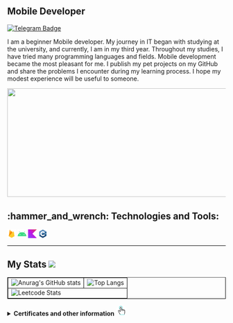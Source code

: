Mobile Developer
--------------------

[![Telegram Badge](https://img.shields.io/badge/-makssent-blue?style=flat-square&logo=Telegram&logoColor=white&link=https://t.me/makssent)](https://t.me/makssent)

I am a beginner Mobile developer. My journey in IT began with studying at the university, and currently, I am in my third year. Throughout my studies, I have tried many programming languages and fields. Mobile development became the most pleasant for me. I publish my pet projects on my GitHub and share the problems I encounter during my learning process. I hope my modest experience will be useful to someone.

<img height="250" width="700" src="https://media.tenor.com/um_qmSDo92YAAAAi/looking-for-a-job-job.gif">

<h2 align="left">:hammer_and_wrench: Technologies and Tools:</h2>

<code><img height="20" src="https://raw.githubusercontent.com/github/explore/80688e429a7d4ef2fca1e82350fe8e3517d3494d/topics/firebase/firebase.png"></code>
<code><img height="20" src="https://raw.githubusercontent.com/github/explore/80688e429a7d4ef2fca1e82350fe8e3517d3494d/topics/android/android.png"></code>
<code><img height="20" src="https://raw.githubusercontent.com/github/explore/80688e429a7d4ef2fca1e82350fe8e3517d3494d/topics/kotlin/kotlin.png"></code> <code><img height="20" src="https://raw.githubusercontent.com/github/explore/80688e429a7d4ef2fca1e82350fe8e3517d3494d/topics/cpp/cpp.png"></code>

<div style="border-top: 1px solid black; padding-top: 1px;">
  <h2>My Stats <img src="https://i.pinimg.com/originals/65/c4/f4/65c4f452571be1261e9c623f7da488ac.gif" width="35px"></h2>
</div>

<table border="1" style="border-collapse: collapse; border-color: black;">
  <tr>
    <td><img src="https://github-readme-stats.vercel.app/api?username=makssent&hide=contribs,prs&theme=cobalt" alt="Anurag's GitHub stats" /></td>
    <td><img src="https://github-readme-stats.vercel.app/api/top-langs/?username=makssent&layout=compact" alt="Top Langs" /></td>
  </tr>
  <tr>
    <td colspan="2"><img src="https://leetcard.jacoblin.cool/endowedd?theme=nord" alt="Leetcode Stats" /></td>
  </tr>
</table>

<details>
  <summary>
    <b>Certificates and other information</b> <img src="assets/click.gif" style="width:25px; border-radius: 50%;">
  </summary>

  ![Certificate Image](assets/date_registr.PNG)

</details>
